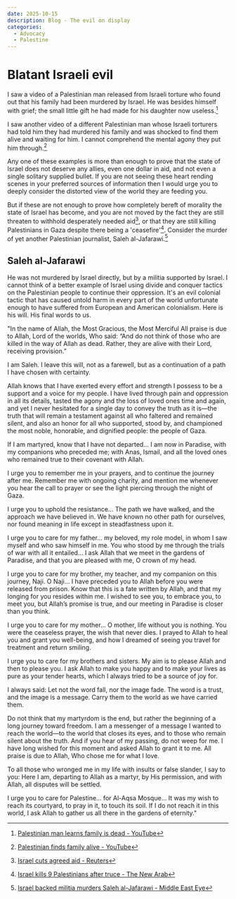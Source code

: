 ```yaml
---
date: 2025-10-15
description: Blog - The evil on display
categories:
  - Advocacy
  - Palestine
---
```


# Blatant Israeli evil

I saw a video of a Palestinian man released from Israeli torture who found out that his family had been murdered by Israel. He was besides himself with grief; the small little gift he had made for his daughter now useless.[^1]

<!-- more -->

I saw another video of a different Palestinian man whose Israeli torturers had told him they had murdered his family and was shocked to find them alive and waiting for him. I cannot comprehend the mental agony they put him through.[^2]

Any one of these examples is more than enough to prove that the state of Israel does not deserve any allies, even one dollar in aid, and not even a single solitary supplied bullet. If you are not seeing these heart rending scenes in your preferred sources of information then I would urge you to deeply consider the distorted view of the world they are feeding you.

But if these are not enough to prove how completely bereft of morality the state of Israel has become, and you are not moved by the fact they are still threaten to withhold desperately needed aid[^3], or that they are still killing Palestinians in Gaza despite there being a 'ceasefire'[^4]. Consider the murder of yet another Palestinian journalist, Saleh al-Jafarawi.[^5]

## Saleh al-Jafarawi

He was not murdered by Israel directly, but by a militia supported by Israel. I cannot think of a better example of Israel using divide and conquer tactics on the Palestinian people to continue their oppression. It's an evil colonial tactic that has caused untold harm in every part of the world unfortunate enough to have suffered from European and American colonialism. Here is his will. His final words to us.

"In the name of Allah, the Most Gracious, the Most Merciful All praise is due to Allah, Lord of the worlds, Who said: “And do not think of those who are killed in the way of Allah as dead. Rather, they are alive with their Lord, receiving provision.”

I am Saleh. I leave this will, not as a farewell, but as a continuation of a path I have chosen with certainty.

Allah knows that I have exerted every effort and strength I possess to be a support and a voice for my people. I have lived through pain and oppression in all its details, tasted the agony and the loss of loved ones time and again, and yet I never hesitated for a single day to convey the truth as it is—the truth that will remain a testament against all who faltered and remained silent, and also an honor for all who supported, stood by, and championed the most noble, honorable, and dignified people: the people of Gaza.

If I am martyred, know that I have not departed… I am now in Paradise, with my companions who preceded me; with Anas, Ismail, and all the loved ones who remained true to their covenant with Allah.

I urge you to remember me in your prayers, and to continue the journey after me. Remember me with ongoing charity, and mention me whenever you hear the call to prayer or see the light piercing through the night of Gaza.

I urge you to uphold the resistance… The path we have walked, and the approach we have believed in. We have known no other path for ourselves, nor found meaning in life except in steadfastness upon it.

I urge you to care for my father… my beloved, my role model, in whom I saw myself and who saw himself in me. You who stood by me through the trials of war with all it entailed… I ask Allah that we meet in the gardens of Paradise, and that you are pleased with me, O crown of my head.

I urge you to care for my brother, my teacher, and my companion on this journey, Naji. O Naji… I have preceded you to Allah before you were released from prison. Know that this is a fate written by Allah, and that my longing for you resides within me. I wished to see you, to embrace you, to meet you, but Allah’s promise is true, and our meeting in Paradise is closer than you think.

I urge you to care for my mother… O mother, life without you is nothing. You were the ceaseless prayer, the wish that never dies. I prayed to Allah to heal you and grant you well-being, and how I dreamed of seeing you travel for treatment and return smiling.

I urge you to care for my brothers and sisters. My aim is to please Allah and then to please you. I ask Allah to make you happy and to make your lives as pure as your tender hearts, which I always tried to be a source of joy for.

I always said: Let not the word fall, nor the image fade. The word is a trust, and the image is a message. Carry them to the world as we have carried them.

Do not think that my martyrdom is the end, but rather the beginning of a long journey toward freedom. I am a messenger of a message I wanted to reach the world—to the world that closes its eyes, and to those who remain silent about the truth. And if you hear of my passing, do not weep for me. I have long wished for this moment and asked Allah to grant it to me. All praise is due to Allah, Who chose me for what I love.

To all those who wronged me in my life with insults or false slander, I say to you: Here I am, departing to Allah as a martyr, by His permission, and with Allah, all disputes will be settled.

I urge you to care for Palestine… for Al-Aqsa Mosque… It was my wish to reach its courtyard, to pray in it, to touch its soil. If I do not reach it in this world, I ask Allah to gather us all there in the gardens of eternity."

[^1]: [Palestinian man learns family is dead - YouTube](https://www.youtube.com/shorts/j1gM6eW0elo)
[^2]: [Palestinian finds family alive - YouTube](https://youtube.com/shorts/iYbCSqM1uX8?si=rPuFKsxQ0Pzw_JOT)
[^3]: [Israel cuts agreed aid - Reuters](https://www.reuters.com/world/middle-east/no-aid-scale-up-yet-gaza-aid-agencies-say-2025-10-14/)
[^4]: [Israel kills 9 Palestinians after truce - The New Arab](https://www.newarab.com/news/israel-kills-nine-palestinians-hours-after-gaza-truce-begins)
[^5]: [Israel backed militia murders Saleh al-Jafarawi - Middle East Eye](https://www.middleeasteye.net/news/saleh-al-jafarawi-prominent-palestinian-activist-killed-militia-gaza-city)
